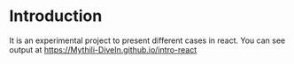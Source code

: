 # Introduction 

It is an experimental project to present different cases in react. You can see output at
https://Mythili-DiveIn.github.io/intro-react
